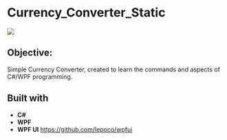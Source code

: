 # Currency_Converter_Static

<img src="![wpf](https://user-images.githubusercontent.com/102605061/181293097-2ca28068-be38-4d89-8464-68106093934c.jpg)
">

## Objective:

Simple Currency Converter, created to learn the commands and aspects of C#/WPF programming. 

## Built with

* **C#**
* **WPF**
* **WPF UI** https://github.com/lepoco/wpfui

